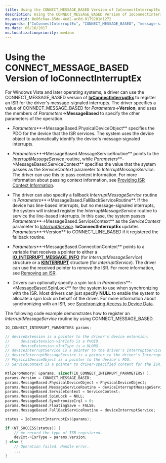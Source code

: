 ```yaml
---
title: Using the CONNECT_MESSAGE_BASED Version of IoConnectInterruptEx
description: Using the CONNECT_MESSAGE_BASED Version of IoConnectInterruptEx
ms.assetid: 8e06c6aa-85de-4ed2-ac0d-0179201d1272
keywords: ["IoConnectInterruptEx", "CONNECT_MESSAGE_BASED", "message-signaled interrupts WDK kernel", "automatic interrupt detections WDK kernel"]
ms.date: 06/16/2017
ms.localizationpriority: medium
---
```


# Using the CONNECT\_MESSAGE\_BASED Version of IoConnectInterruptEx


For Windows Vista and later operating systems, a driver can use the CONNECT\_MESSAGE\_BASED version of [**IoConnectInterruptEx**](https://docs.microsoft.com/windows-hardware/drivers/ddi/content/wdm/nf-wdm-ioconnectinterruptex) to register an ISR for the driver's message-signaled interrupts. The driver specifies a value of CONNECT\_MESSAGE\_BASED for *Parameters*-&gt;**Version**, and uses the members of *Parameters*-&gt;**MessageBased** to specify the other parameters of the operation.

-   *Parameters***-&gt;MessageBased.PhysicalDeviceObject** specifies the PDO for the device that the ISR services. The system uses the device object to automatically identify the device's message-signaled interrupts.

-   *Parameters***-&gt;MessageBased.MessageServiceRoutine** points to the [*InterruptMessageService*](https://docs.microsoft.com/windows-hardware/drivers/ddi/content/wdm/nc-wdm-kmessage_service_routine) routine, while *Parameters***-&gt;MessageBased.ServiceContext** specifies the value that the system passes as the *ServiceContext* parameter to *InterruptMessageService*. The driver can use this to pass context information. For more information about passing context information, see [Providing ISR Context Information](providing-isr-context-information.md).

-   The driver can also specify a fallback *InterruptMessageService* routine in *Parameters***-&gt;MessageBased.FallBackServiceRoutine**. If the device has line-based interrupts, but no message-signaled interrupts, the system will instead register the *InterruptMessageService* routine to service the line-based interrupts. In this case, the system passes *Parameters***-&gt;MessageBased.ServiceContext** as the *ServiceContext* parameter to [*InterruptService*](https://docs.microsoft.com/windows-hardware/drivers/ddi/content/wdm/nc-wdm-kservice_routine). **IoConnectInterruptEx** updates *Parameters***-&gt;Version** to CONNECT\_LINE\_BASED if it registered the fallback routine.

-   *Parameters***-&gt;MessageBased.ConnectionContext** points to a variable that receives a pointer to either a [**IO\_INTERRUPT\_MESSAGE\_INFO**](https://docs.microsoft.com/windows-hardware/drivers/ddi/content/wdm/ns-wdm-_io_interrupt_message_info) (for *InterruptMessageService*) structure or a [**KINTERRUPT**](https://docs.microsoft.com/windows-hardware/drivers/kernel/eprocess) structure (for *InterruptService*). The driver can use the received pointer to remove the ISR. For more information, see [Removing an ISR](removing-an-isr.md).

-   Drivers can optionally specify a spin lock in *Parameters***-&gt;MessageBased.SpinLock** for the system to use when synchronizing with the ISR. Most drivers can just specify **NULL** to enable the system to allocate a spin lock on behalf of the driver. For more information about synchronizing with an ISR, see [Synchronizing Access to Device Data](synchronizing-access-to-device-data.md).

The following code example demonstrates how to register an *InterruptMessageService* routine by using CONNECT\_MESSAGE\_BASED.

```cpp
IO_CONNECT_INTERRUPT_PARAMETERS params;

// deviceExtension is a pointer to the driver's device extension. 
//     deviceExtension->IntInfo is a PVOID.
//     deviceExtension->IntType is a ULONG.
// deviceInterruptService is a pointer to the driver's InterruptService routine.
// deviceInterruptMessageService is a pointer to the driver's InterruptMessageService routine.
// PhysicalDeviceObject is a pointer to the device's PDO. 
// ServiceContext is a pointer to driver-specified context for the ISR.

RtlZeroMemory( &params, sizeof(IO_CONNECT_INTERRUPT_PARAMETERS) );
params.Version = CONNECT_MESSAGE_BASED;
params.MessageBased.PhysicalDeviceObject = PhysicalDeviceObject;
params.MessageBased.MessageServiceRoutine = deviceInterruptMessageService;
params.MessageBased.ServiceContext = ServiceContext;
params.MessageBased.SpinLock = NULL;
params.MessageBased.SynchronizeIrql = 0;
params.MessageBased.FloatingSave = FALSE;
params.MessageBased.FallBackServiceRoutine = deviceInterruptService;

status = IoConnectInterruptEx(&params);

if (NT_SUCCESS(status)) {
    // We record the type of ISR registered.
    devExt->IsrType = params.Version;
} else {
    // Operation failed. Handle error.
    ...
}
```

 

 




